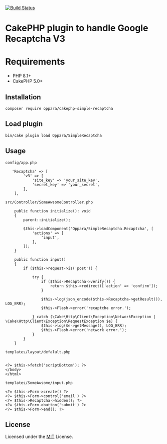 [![Build Status](https://img.shields.io/github/actions/workflow/status/oppara/cakephp-simple-recaptcha/ci.yml)](https://github.com/oppara/cakephp-simple-recaptcha/actions?query=workflow%3ACI+branch%3Amain)

# CakePHP plugin to handle Google Recaptcha V3

# Requirements

* PHP 8.1+
* CakePHP 5.0+
 
## Installation

```
composer require oppara/cakephp-simple-recaptcha
```

## Load plugin

```
bin/cake plugin load Oppara/SimpleRecaptcha
```


## Usage

`config/app.php`
```
   'Recaptcha' => [
        'v3' => [
            'site_key' => 'your_site_key',
            'secret_key' => 'your_secret',
        ],
    ],
```

`src/Controller/SomeAwsomeController.php`
```
    public function initialize(): void
    {
        parent::initialize();

        $this->loadComponent('Oppara/SimpleRecaptcha.Recaptcha', [
            'actions' => [
                'input',
            ],
        ]);
    }

    public function input()
    {
        if ($this->request->is('post')) {

            try {
                if ($this->Recaptcha->verify()) {
                    return $this->redirect(['action' => 'confirm']);
                }

                $this->log(json_encode($this->Recaptcha->getResult()), LOG_ERR);
                $this->Flash->error('recaptcha error.');

            } catch (\Cake\Http\Client\Exception\NetworkException | \Cake\Http\Client\Exception\RequestException $e) {
                $this->log($e->getMessage(), LOG_ERR);
                $this->Flash->error('network error.');
            }
        }
    }
```

`templates/layout/defalult.php`
```

<?= $this->fetch('scriptBottom'); ?>
</body>
</html>
```

`templates/SomeAwsome/input.php`
```
<?= $this->Form->create() ?>
<?= $this->Form->control('email') ?>
<?= $this->Recaptcha->hidden(); ?>
<?= $this->Form->button('submit') ?>
<?= $this->Form->end(); ?>
```

## License

Licensed under the [MIT](http://www.opensource.org/licenses/mit-license.php) License.
